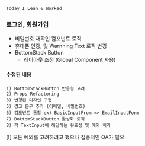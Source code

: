 ```
Today I Lean & Worked
```     

### 로그인, 회원가입
- 비밀번호 재확인 컴포넌트 로직
- 휴대폰 인증, 및 Warnning Text 로직 변경
- BottomStack Button 
  - 레이아웃 조정 (Global Component 사용)

#### 수정된 내용 
    1) BottomStackButton 반응형 고려
    2) Props Refactoring
    3) 변경된 디자인 구현
    5) 경고 문구 추가 (이메일, 비밀번호)
    6) 컴포넌트 통합 ex) BasicInputFrom => EmailInputForm
    7) BottomStackButton 활성화 로직
    8) 각 TextInput에 해당하는 유효성 및 예외 처리



[!] 모든 예외를 고려하려고 했으나 집중적인 QA가 필요


